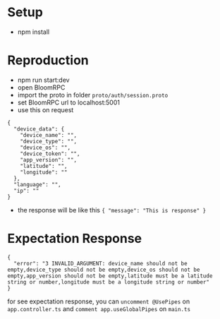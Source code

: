 # Setup
- npm install

# Reproduction
- npm run start:dev
- open BloomRPC
- import the proto in folder `proto/auth/session.proto`
- set BloomRPC url to localhost:5001
- use this on request
```
{
  "device_data": {
    "device_name": "",
    "device_type": "",
    "device_os": "",
    "device_token": "",
    "app_version": "",
    "latitude": "",
    "longitude": ""
  },
  "language": "",
  "ip": ""
}
```
- the response will be like this
`
{
  "message": "This is response"
}
`

# Expectation Response
```
{
  "error": "3 INVALID_ARGUMENT: device_name should not be empty,device_type should not be empty,device_os should not be empty,app_version should not be empty,latitude must be a latitude string or number,longitude must be a longitude string or number"
}
```
for see expectation response, you can `uncomment @UsePipes` on `app.controller.ts` and `comment app.useGlobalPipes` on `main.ts`
